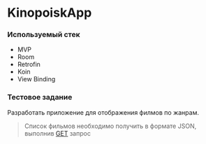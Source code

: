 # KinopoiskApp
### Используемый стек
* MVP
* Room
* Retrofin
* Koin
* View Binding

### Тестовое задание
Разработать приложение для отображения филмов по жанрам. 
>Список фильмов необходимо получить в формате JSON, выполнив [GET](https://s3-eu-west-1.amazonaws.com/sequeniatesttask/films.json) запрос
